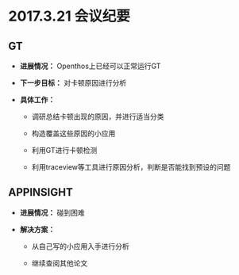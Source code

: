 # 2017.3.21 会议纪要

## GT

* **进展情况：** Openthos上已经可以正常运行GT

* **下一步目标：** 对卡顿原因进行分析

* **具体工作：**

  * 调研总结卡顿出现的原因，并进行适当分类

  * 构造覆盖这些原因的小应用
  
  * 利用GT进行卡顿检测
  
  * 利用traceview等工具进行原因分析，判断是否能找到预设的问题

## APPINSIGHT

* **进展情况：** 碰到困难

* **解决方案：**

  * 从自己写的小应用入手进行分析
  
  * 继续查阅其他论文
